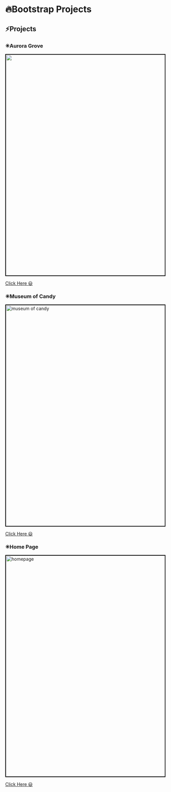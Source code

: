 # 🔥Bootstrap Projects

## ⚡Projects

### ✳Aurora Grove
<img src="assets/images/aurora_grove.png" width="700px" style="border: 2px solid black"/>

<a href="css_projects/aurora_grove/index.html" alt="form" target="_blank">Click Here 😃</a>

### ✳Museum of Candy
<img src="assets/images/candy.png" alt="museum of candy" width="700px" style="border: 2px solid black"/>

<a href="css_projects/museum_of_candy/index.html" target="_blank">Click Here 😃</a>

### ✳Home Page
<img src="assets/images/homepage.png" alt="homepage" width="700px" style="border: 2px solid black"/>

<a href="css_projects/indexPage/index.html" target="_blank">Click Here 😃</a>